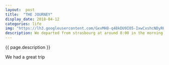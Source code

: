 ```yaml
---
layout:  post
title:  "THE JOURNEY"
display_date: 2018-04-12
categories: life
img: "https://lh3.googleusercontent.com/GxvMH8-q48kDU9I05-IxwCxshcNDyRUnUUIrA5-gk54YtS9V3tAdmM1ndbkfuU9dqMXIrwFwMLLmG2MigAmsu8a0fr_ikK6ZQMrktJiOLTYzFNO_ip-jAdRwLaGgvgL5tOu0gxCVCucFZCf5kOv0fEyY0i6Zl1iu28m9VuC7haY2dBOMjsSgWyWCO57uPHUYtiOINwTCT2qlGc7ZK8bm9naqCbo10Q4DwzxRAtVAo4vdw6pntGoCykotkU_IY5Ts5jLbZoLJLF4-Hdw9zN6CSIEesoa4XF1a9v5PurJ8vDiZExpq1TLchznLFLVH0iYjozVom4ch6bmQ8k_Elljbwnb1F6kgOCghCb4V1f5XehjvZ0GNyW4FX6NGj-J5TzHkFFsYUL43rQ-nkZrzxPiIzoj6E--niW_Gkfk0iwMGjpaPWfDO9wtx3ZcItMP3zHhuqR4UoZ49-VzyMjCDQn3it9TJbXeYPuq0jGpdTrue5qLddoUNwkW5SA8xeDBnCZhKbnsmOkmaXX6DKeIEznOAJxAbmdxlJwb40IGCoZhN2Z6jJ_-mAk56Xej_f7-Ekx30tKPdNvIn6wsDAJGJF_eJKrm1KcXt5aCg_jJ6KVM=w697-h929-no"
description: We departed from strasbourg at around 8:00 in the morning
---
```


{{ page.description }}

We had a great trip
